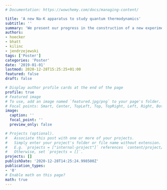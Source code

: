 ```yaml
---
# Documentation: https://wowchemy.com/docs/managing-content/

title: 'A new Na-K apparatus to study quantum thermodynamics'
subtitle: ''
summary: 'We present our progress in the construction of a new experimental apparatus for the study of quantum thermodynamics.'
authors:
- hoecker
- bhatt
- kilinc
- jendrzejewski
tags: ['Poster']
categories: 'Poster'
date: '2019-01-01'
lastmod: 2020-12-28T15:25:25+01:00
featured: false
draft: false

# Display author profile cards at the end of the page
profile: true
# Featured image
# To use, add an image named `featured.jpg/png` to your page's folder.
# Focal points: Smart, Center, TopLeft, Top, TopRight, Left, Right, BottomLeft, Bottom, BottomRight.
image:
  caption: ''
  focal_point: ''
  preview_only: false

# Projects (optional).
#   Associate this post with one or more of your projects.
#   Simply enter your project's folder or file name without extension.
#   E.g. `projects = ["internal-project"]` references `content/project/deep-learning/index.md`.
#   Otherwise, set `projects = []`.
projects: []
publishDate: '2020-12-28T14:25:24.998500Z'
publication_types:
- '0'
# Enable math on this page?
math: true
---
```

